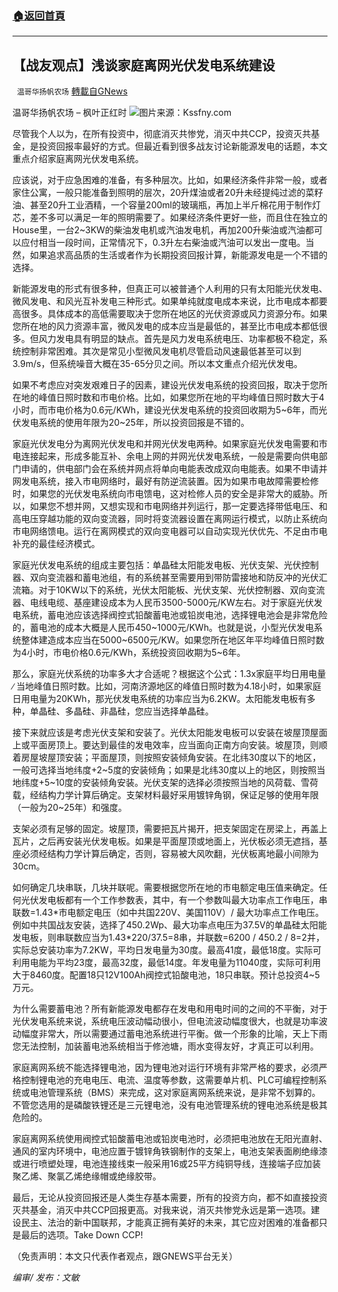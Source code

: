 ###  [:house:返回首頁](https://github.com/ourhimalayas/txt)
---


## 【战友观点】浅谈家庭离网光伏发电系统建设
` 温哥华扬帆农场` [轉載自GNews](https://gnews.org/zh-hans/1600795/)

温哥华扬帆农场 – 枫叶正红时
![](https://assets.gnews.org/wp-content/uploads/2021/10/101721.png)图片来源：Kssfny.com


尽管我个人以为，在所有投资中，彻底消灭共惨党，消灭中共CCP，投资灭共基金，是投资回报率最好的方式。但最近看到很多战友讨论新能源发电的话题，本文重点介绍家庭离网光伏发电系统。

应该说，对于应急困难的准备，有多种层次。比如，如果经济条件非常一般，或者家住公寓，一般只能准备到照明的层次，20升煤油或者20升未经提纯过滤的菜籽油、甚至20升工业酒精，一个容量200ml的玻璃瓶，再加上半斤棉花用于制作灯芯，差不多可以满足一年的照明需要了。如果经济条件更好一些，而且住在独立的House里，一台2~3KW的柴油发电机或汽油发电机，再加200升柴油或汽油都可以应付相当一段时间，正常情况下，0.3升左右柴油或汽油可以发出一度电。当然，如果追求高品质的生活或者作为长期投资回报计算，新能源发电是一个不错的选择。

新能源发电的形式有很多种，但真正可以被普通个人利用的只有太阳能光伏发电、微风发电、和风光互补发电三种形式。如果单纯就度电成本来说，比市电成本都要高很多。具体成本的高低需要取决于您所在地区的光伏资源或风力资源分布。如果您所在地的风力资源丰富，微风发电的成本应当是最低的，甚至比市电成本都低很多。但风力发电具有明显的缺点。首先是风力发电系统电压、功率都极不稳定，系统控制非常困难。其次是常见小型微风发电机尽管启动风速最低甚至可以到3.9m/s，但系统噪音大概在35-65分贝之间。所以本文重点介绍光伏发电。

如果不考虑应对突发艰难日子的因素，建设光伏发电系统的投资回报，取决于您所在地的峰值日照时数和市电价格。比如，如果您所在地的平均峰值日照时数大于4小时，而市电价格为0.6元/KWh，建设光伏发电系统的投资回收期为5~6年，而光伏发电系统的使用年限为20~25年，所以投资回报是不错的。

家庭光伏发电分为离网光伏发电和并网光伏发电两种。如果家庭光伏发电需要和市电连接起来，形成多能互补、余电上网的并网光伏发电系统，一般是需要向供电部门申请的，供电部门会在系统并网点将单向电能表改成双向电能表。如果不申请并网发电系统，接入市电网络时，最好有防逆流装置。因为如果市电故障需要检修时，如果您的光伏发电系统向市电馈电，这对检修人员的安全是非常大的威胁。所以，如果您不想并网，又想实现和市电网络并列运行，那一定要选择带低电压、和高电压穿越功能的双向变流器，同时将变流器设置在离网运行模式，以防止系统向市电网络馈电。运行在离网模式的双向变电器可以自动实现光伏优先、不足由市电补充的最佳经济模式。

家庭光伏发电系统的组成主要包括：单晶硅太阳能发电板、光伏支架、光伏控制器、双向变流器和蓄电池组，有的系统甚至需要用到带防雷接地和防反冲的光伏汇流箱。对于10KW以下的系统，光伏太阳能板、光伏支架、光伏控制器、双向变流器、电线电缆、基座建设成本为人民币3500-5000元/KW左右。对于家庭光伏发电系统，蓄电池应该选择阀控式铅酸蓄电池或铅炭电池，选择锂电池会是非常危险的，蓄电池的成本大概是人民币450~1000元/KWh。也就是说，小型光伏发电系统整体建造成本应当在5000~6500元/KW。如果您所在地区年平均峰值日照时数为4小时，市电价格0.6元/KWh，系统投资回收期为5~6年。

那么，家庭光伏系统的功率多大才合适呢？根据这个公式：1.3ⅹ家庭平均日用电量 ∕ 当地峰值日照时数。比如，河南济源地区的峰值日照时数为4.18小时，如果家庭日用电量为20KWh，那光伏发电系统的功率应当为6.2KW。太阳能发电板有多种，单晶硅、多晶硅、非晶硅，您应当选择单晶硅。

接下来就应该是考虑光伏支架和安装了。光伏太阳能发电板可以安装在坡屋顶屋面上或平面房顶上。要达到最佳的发电效率，应当面向正南方向安装。坡屋顶，则顺着房屋坡屋顶安装；平面屋顶，则按照安装倾角安装。在北纬30度以下的地区，一般可选择当地纬度+2~5度的安装倾角；如果是北纬30度以上的地区，则按照当地纬度+5~10度的安装倾角安装。光伏支架的选择必须按照当地的风荷载、雪荷载，经结构力学计算后确定。支架材料最好采用镀锌角钢，保证足够的使用年限（一般为20~25年）和强度。

支架必须有足够的固定。坡屋顶，需要把瓦片揭开，把支架固定在房梁上，再盖上瓦片，之后再安装光伏发电板。如果是平面屋顶或地面上，光伏板必须无遮挡，基座必须经结构力学计算后确定，否则，容易被大风吹翻，光伏板离地最小间隙为30cm。

如何确定几块串联，几块并联呢。需要根据您所在地的市电额定电压值来确定。任何光伏发电板都有一个工作参数表，其中，有一个参数叫最大功率点工作电压，串联数=1.43\*市电额定电压（如中共国220V、美国110V）/ 最大功率点工作电压。例如中共国战友安装，选择了450.2Wp、最大功率点电压为37.5V的单晶硅太阳能发电板，则串联数应当为1.43\*220/37.5=8串，并联数=6200 / 450.2 / 8=2并，实际总安装功率为7.2KW，平均日发电量为30度。最高41度，最低18度。实际可利用电能为平均23度，最高32度，最低14度。年发电量为11040度，实际可利用大于8460度。配置18只12V100Ah阀控式铅酸电池，18只串联。预计总投资4~5万元。

为什么需要蓄电池？所有新能源发电都存在发电和用电时间的之间的不平衡，对于光伏发电系统来说，系统电压波动幅动很小，但电流波动幅度很大，也就是功率波动幅度非常大，所以需要通过蓄电池系统进行平衡。做一个形象的比喻，天上下雨您无法控制，加装蓄电池系统相当于修池塘，雨水变得友好，才真正可以利用。

家庭离网系统不能选择锂电池，因为锂电池对运行环境有非常严格的要求，必须严格控制锂电池的充电电压、电流、温度等参数，这需要单片机、PLC可编程控制系统或电池管理系统（BMS）来完成，这对家庭离网系统来说，是非常不划算的。不管您选用的是磷酸铁锂还是三元锂电池，没有电池管理系统的锂电池系统是极其危险的。

家庭离网系统使用阀控式铅酸蓄电池或铅炭电池时，必须把电池放在无阳光直射、通风的室内环境中，电池应置于镀锌角铁钢制作的支架上，电池支架表面刷绝缘漆或进行喷塑处理，电池连接线束一般采用16或25平方纯铜导线，连接端子应加装聚乙烯、聚氯乙烯绝缘帽或绝缘胶带。

最后，无论从投资回报还是人类生存基本需要，所有的投资方向，都不如直接投资灭共基金，消灭中共CCP回报更高。对我来说，消灭共惨党永远是第一选项。建设民主、法治的新中国联邦，才能真正拥有美好的未来，其它应对困难的准备都只是最后的选项。Take Down CCP!



（免责声明：本文只代表作者观点，跟GNEWS平台无关）

*编审/ 发布：文敏*
